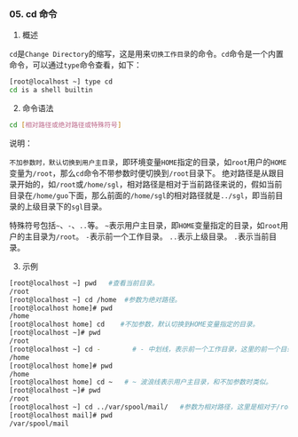 ### 05. cd 命令
1. 概述

`cd`是`Change Directory`的缩写，这是用来`切换工作目录`的命令。`cd`命令是一个内置命令，可以通过`type`命令查看，如下：

```bash
[root@localhost ~] type cd
cd is a shell builtin
```

2. 命令语法
```bash
cd [相对路径或绝对路径或特殊符号]
```
说明：

`不加参数时，默认切换到用户主目录`，即环境变量`HOME`指定的目录，如`root`用户的`HOME`变量为`/root`，那么`cd`命令不带参数时便切换到`/root`目录下。
绝对路径是从跟目录开始的，如`/root`或`/home/sgl`，相对路径是相对于当前路径来说的，假如当前目录在`/home/guo`下面，那么前面的`/home/sgl`的相对路径就是`../sgl`，即当前目录的上级目录下的`sgl`目录。

特殊符号包括`~`、`-`、`..`等。
`~`表示用户主目录，即`HOME`变量指定的目录，如`root`用户的主目录为`/root`。
`-`表示前一个工作目录。
`..`表示上级目录。
`.`表示当前目录。

3. 示例
```bash
[root@localhost ~] pwd   #查看当前目录。
/root
[root@localhost ~] cd /home  #参数为绝对路径。
[root@localhost home]# pwd
/home
[root@localhost home] cd    #不加参数，默认切换到HOME变量指定的目录。
[root@localhost ~]# pwd
/root
[root@localhost ~] cd -        # - 中划线，表示前一个工作目录，这里的前一个目录是/home。
/home
[root@localhost home]# pwd
/home
[root@localhost home] cd ~   # ~ 波浪线表示用户主目录，和不加参数时类似。
[root@localhost ~]# pwd
/root
[root@localhost ~] cd ../var/spool/mail/   #参数为相对路径，这里是相对于/root目录。
[root@localhost mail]# pwd
/var/spool/mail
```
